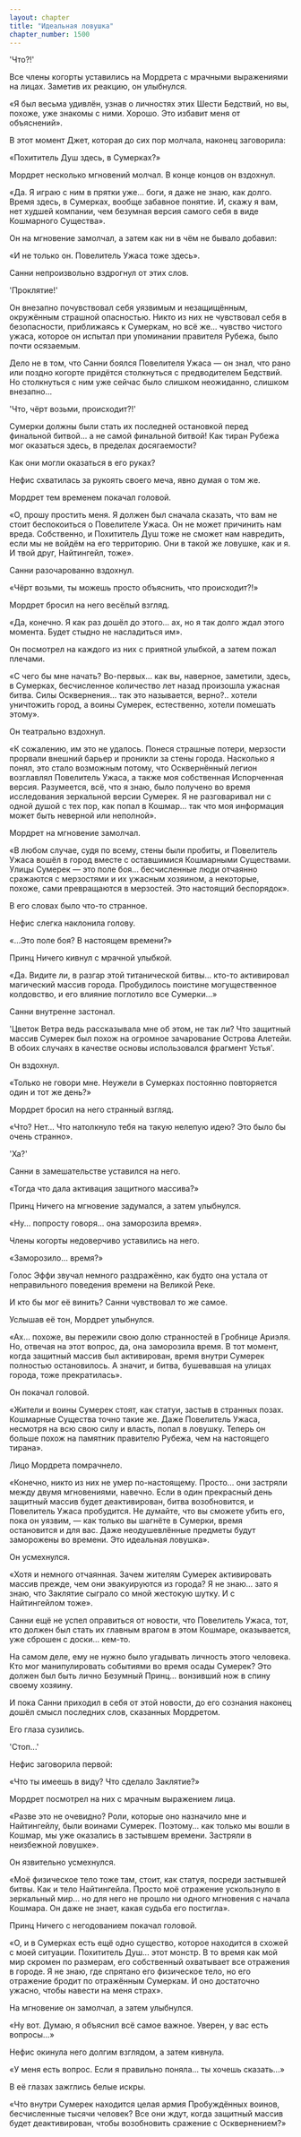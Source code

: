 ```yaml
---
layout: chapter
title: "Идеальная ловушка"
chapter_number: 1500
---
```




'Что?!'

Все члены когорты уставились на Мордрета с мрачными выражениями на лицах. Заметив их реакцию, он улыбнулся.

«Я был весьма удивлён, узнав о личностях этих Шести Бедствий, но вы, похоже, уже знакомы с ними. Хорошо. Это избавит меня от объяснений».

В этот момент Джет, которая до сих пор молчала, наконец заговорила:

«Похититель Душ здесь, в Сумерках?»

Мордрет несколько мгновений молчал. В конце концов он вздохнул.

«Да. Я играю с ним в прятки уже... боги, я даже не знаю, как долго. Время здесь, в Сумерках, вообще забавное понятие. И, скажу я вам, нет худшей компании, чем безумная версия самого себя в виде Кошмарного Существа».

Он на мгновение замолчал, а затем как ни в чём не бывало добавил:

«И не только он. Повелитель Ужаса тоже здесь».

Санни непроизвольно вздрогнул от этих слов.

'Проклятие!'

Он внезапно почувствовал себя уязвимым и незащищённым, окружённым страшной опасностью. Никто из них не чувствовал себя в безопасности, приближаясь к Сумеркам, но всё же... чувство чистого ужаса, которое он испытал при упоминании правителя Рубежа, было почти осязаемым.

Дело не в том, что Санни боялся Повелителя Ужаса — он знал, что рано или поздно когорте придётся столкнуться с предводителем Бедствий. Но столкнуться с ним уже сейчас было слишком неожиданно, слишком внезапно...

'Что, чёрт возьми, происходит?!'

Сумерки должны были стать их последней остановкой перед финальной битвой... а не самой финальной битвой! Как тиран Рубежа мог оказаться здесь, в пределах досягаемости?

Как они могли оказаться в его руках?

Нефис схватилась за рукоять своего меча, явно думая о том же.

Мордрет тем временем покачал головой.

«О, прошу простить меня. Я должен был сначала сказать, что вам не стоит беспокоиться о Повелителе Ужаса. Он не может причинить нам вреда. Собственно, и Похититель Душ тоже не сможет нам навредить, если мы не войдём на его территорию. Они в такой же ловушке, как и я. И твой друг, Найтингейл, тоже».

Санни разочарованно вздохнул.

«Чёрт возьми, ты можешь просто объяснить, что происходит?!»

Мордрет бросил на него весёлый взгляд.

«Да, конечно. Я как раз дошёл до этого... ах, но я так долго ждал этого момента. Будет стыдно не насладиться им».

Он посмотрел на каждого из них с приятной улыбкой, а затем пожал плечами.

«С чего бы мне начать? Во-первых... как вы, наверное, заметили, здесь, в Сумерках, бесчисленное количество лет назад произошла ужасная битва. Силы Осквернения... так это называется, верно?.. хотели уничтожить город, а воины Сумерек, естественно, хотели помешать этому».

Он театрально вздохнул.

«К сожалению, им это не удалось. Понеся страшные потери, мерзости прорвали внешний барьер и проникли за стены города. Насколько я понял, это стало возможным потому, что Осквернённый легион возглавлял Повелитель Ужаса, а также моя собственная Испорченная версия. Разумеется, всё, что я знаю, было получено во время исследования зеркальной версии Сумерек. Я не разговаривал ни с одной душой с тех пор, как попал в Кошмар... так что моя информация может быть неверной или неполной».

Мордрет на мгновение замолчал.

«В любом случае, судя по всему, стены были пробиты, и Повелитель Ужаса вошёл в город вместе с оставшимися Кошмарными Существами. Улицы Сумерек — это поле боя... бесчисленные люди отчаянно сражаются с мерзостями и их ужасным хозяином, а некоторые, похоже, сами превращаются в мерзостей. Это настоящий беспорядок».

В его словах было что-то странное.

Нефис слегка наклонила голову.

«...Это поле боя? В настоящем времени?»

Принц Ничего кивнул с мрачной улыбкой.

«Да. Видите ли, в разгар этой титанической битвы... кто-то активировал магический массив города. Пробудилось поистине могущественное колдовство, и его влияние поглотило все Сумерки...»

Санни внутренне застонал.

'Цветок Ветра ведь рассказывала мне об этом, не так ли? Что защитный массив Сумерек был похож на огромное зачарование Острова Алетейи. В обоих случаях в качестве основы использовался фрагмент Устья'.

Он вздохнул.

«Только не говори мне. Неужели в Сумерках постоянно повторяется один и тот же день?»

Мордрет бросил на него странный взгляд.

«Что? Нет... Что натолкнуло тебя на такую нелепую идею? Это было бы очень странно».

'Ха?'

Санни в замешательстве уставился на него.

«Тогда что дала активация защитного массива?»

Принц Ничего на мгновение задумался, а затем улыбнулся.

«Ну... попросту говоря... она заморозила время».

Члены когорты недоверчиво уставились на него.

«Заморозило... время?»

Голос Эффи звучал немного раздражённо, как будто она устала от неправильного поведения времени на Великой Реке.

И кто бы мог её винить? Санни чувствовал то же самое.

Услышав её тон, Мордрет улыбнулся.

«Ах… похоже, вы пережили свою долю странностей в Гробнице Ариэля. Но, отвечая на этот вопрос, да, она заморозила время. В тот момент, когда защитный массив был активирован, время внутри Сумерек полностью остановилось. А значит, и битва, бушевавшая на улицах города, тоже прекратилась».

Он покачал головой.

«Жители и воины Сумерек стоят, как статуи, застыв в странных позах. Кошмарные Существа точно такие же. Даже Повелитель Ужаса, несмотря на всю свою силу и власть, попал в ловушку. Теперь он больше похож на памятник правителю Рубежа, чем на настоящего тирана».

Лицо Мордрета помрачнело.

«Конечно, никто из них не умер по-настоящему. Просто... они застряли между двумя мгновениями, навечно. Если в один прекрасный день защитный массив будет деактивирован, битва возобновится, и Повелитель Ужаса пробудится. Не думайте, что вы сможете убить его, пока он уязвим, — как только вы шагнёте в Сумерки, время остановится и для вас. Даже неодушевлённые предметы будут заморожены во времени. Это идеальная ловушка».

Он усмехнулся.

«Хотя и немного отчаянная. Зачем жителям Сумерек активировать массив прежде, чем они эвакуируются из города? Я не знаю... зато я знаю, что Заклятие сыграло со мной жестокую шутку. И с Найтингейлом тоже».

Санни ещё не успел оправиться от новости, что Повелитель Ужаса, тот, кто должен был стать их главным врагом в этом Кошмаре, оказывается, уже сброшен с доски... кем-то.

На самом деле, ему не нужно было угадывать личность этого человека. Кто мог манипулировать событиями во время осады Сумерек? Это должен был быть лично Безумный Принц… вонзивший нож в спину своему хозяину.

И пока Санни приходил в себя от этой новости, до его сознания наконец дошёл смысл последних слов, сказанных Мордретом.

Его глаза сузились.

'Стоп...'

Нефис заговорила первой:

«Что ты имеешь в виду? Что сделало Заклятие?»

Мордрет посмотрел на них с мрачным выражением лица.

«Разве это не очевидно? Роли, которые оно назначило мне и Найтингейлу, были воинами Сумерек. Поэтому... как только мы вошли в Кошмар, мы уже оказались в застывшем времени. Застряли в неизбежной ловушке».

Он язвительно усмехнулся.

«Моё физическое тело тоже там, стоит, как статуя, посреди застывшей битвы. Как и тело Найтингейла. Просто моё отражение ускользнуло в зеркальный мир... но для него не прошло ни одного мгновения с начала Кошмара. Он даже не знает, какая судьба его постигла».

Принц Ничего с негодованием покачал головой.

«О, и в Сумерках есть ещё одно существо, которое находится в схожей с моей ситуации. Похититель Душ... этот монстр. В то время как мой мир скромен по размерам, его собственный охватывает все отражения в городе. Я не знаю, где спрятано его физическое тело, но его отражение бродит по отражённым Сумеркам. И оно достаточно ужасно, чтобы навести на меня страх».

На мгновение он замолчал, а затем улыбнулся.

«Ну вот. Думаю, я объяснил всё самое важное. Уверен, у вас есть вопросы...»

Нефис окинула него долгим взглядом, а затем кивнула.

«У меня есть вопрос. Если я правильно поняла... ты хочешь сказать...»

В её глазах зажглись белые искры.

«Что внутри Сумерек находится целая армия Пробуждённых воинов, бесчисленные тысячи человек? Все они ждут, когда защитный массив будет деактивирован, чтобы возобновить сражение с Осквернением?»

